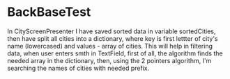 # BackBaseTest

In CityScreenPresenter I have saved sorted data in variable sortedCities, then have split all cities into a dictionary, where key is first lettter of city's name (lowercased) and values - array of cities.
This will help in filtering data, when user enters smth in TextField, first of all, the algorithm finds the needed array in the dictionary, then, using the 2 pointers algorithm, I'm searching the names of cities with needed prefix.
